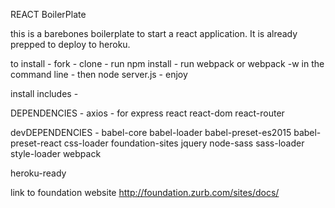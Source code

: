 REACT BoilerPlate

this is a barebones boilerplate to start a react application. It is already prepped to deploy to heroku.

to install - fork - clone - run npm install - run webpack or webpack -w in the command line - then node server.js - enjoy

install includes -

DEPENDENCIES -
axios - for
express
react
react-dom
react-router

devDEPENDENCIES -
babel-core
babel-loader
babel-preset-es2015
babel-preset-react
css-loader
foundation-sites
jquery
node-sass
sass-loader
style-loader
webpack

heroku-ready


link to foundation website
http://foundation.zurb.com/sites/docs/
